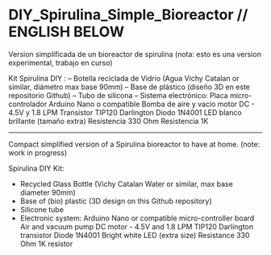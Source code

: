 # DIY_Spirulina_Simple_Bioreactor // ENGLISH BELOW
Version simplificada de un bioreactor de spirulina (nota: esto es una version experimental, trabajo en curso)

Kit Spirulina DIY :
– Botella reciclada de Vidrio (Agua Vichy Catalan or similar, diámetro max base 90mm)
– Base de plástico (diseño 3D en este repositorio Github)
– Tubo de silicona
– Sistema electrónico: 
  Placa micro-controlador Arduino Nano o compatible
  Bomba de aire y vacío motor DC - 4.5V y 1.8 LPM
  Transistor TIP120 Darlington 
  Diodo 1N4001 
  LED blanco brillante (tamaño extra) 
  Resistencia 330 Ohm
  Resistencia 1K
  
  **************************
  Compact simplified version of a Spirulina bioreactor to have at home. (note: work in progress)
  
  Spirulina DIY Kit:
- Recycled Glass Bottle (Vichy Catalan Water or similar, max base diameter 90mm)
- Base of (bio) plastic (3D design on this Github repository)
- Silicone tube
- Electronic system:
   Arduino Nano or compatible micro-controller board
   Air and vacuum pump DC motor - 4.5V and 1.8 LPM
   TIP120 Darlington transistor
   Diode 1N4001
   Bright white LED (extra size)
   Resistance 330 Ohm
   1K resistor
  
  
